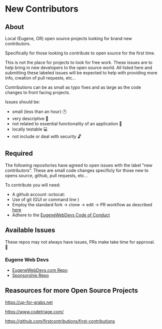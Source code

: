 ﻿# New Contributors

## About

Local (Eugene, OR) open source projects looking for brand new contributors. 

Specifically for those looking to contribute to open source for the first time.

This is not the place for projects to look for free work. These issues are to help bring in new developers to the open source world. All listed here and submitting these labeled issues will be expected to help with providing more info, creation of pull requests, etc...

Contributions can be as small as typo fixes and as large as the code changes to front facing projects.

Issues should be:

* small (less than an hour) 🕐
* very descriptive 📄
* not related to essential functionality of an application 🔌
* locally testable 💻
* not include or deal with security 🔓

## Required

The following repositories have agreed to open issues with the label "new contributors". These are small code changes specificly for those new to opens source, github, pull requests, etc...

To contribute you will need:

* A github account :octocat:
* Use of git (GUI or command line )
* Employ the standard fork -> clone -> edit -> PR workflow as described [here](https://github.com/firstcontributions/first-contributions)
* Adhere to the [EugeneWebDevs Code of Conduct](https://github.com/eugenewebdevs/about/blob/master/CodeOfConduct.md)


## Available Issues

These repos may not always have issues, PRs make take time for approval. 🐌

### Eugene Web Devs

* [EugeneWebDevs.com Repo](https://github.com/eugenewebdevs/website/labels/new%20contributor)
* [Sponsorship Repo](https://github.com/eugenewebdevs/Sponsorship/issues?q=is%3Aissue+is%3Aopen+label%3A%22new+contributor%22)

## Reasources for more Open Source Projects

https://up-for-grabs.net

https://www.codetriage.com/

https://github.com/firstcontributions/first-contributions
